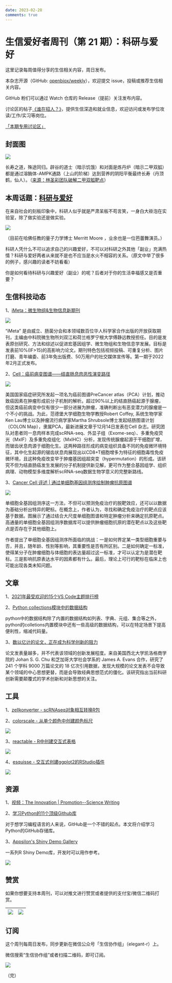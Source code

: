 ```yaml
---
date: 2023-02-28
comments: true
---
```


# 生信爱好者周刊（第 21 期）：科研与爱好

这里记录每周值得分享的生信相关内容，周日发布。

本杂志开源（GitHub: [openbiox/weekly](https://github.com/openbiox/weekly)），欢迎提交 issue，投稿或推荐生信相关内容。

GitHub 粉们可以通过 Watch 仓库的 Release（提前）关注发布内容。

讨论区的帖子[《谁在招人？》](https://github.com/openbiox/weekly/issues/2)，提供生信深造和就业信息，欢迎访问或发布学位攻读/工作/实习等岗位。

[「本期专用讨论区」](https://github.com/openbiox/weekly/issues/527)

## 封面图


![](https://gitee.com/ShixiangWang/ImageCollection/raw/master/2022-3-13/1647138441990-1647138298229-image.png)

长寿之道，殊途同归。辟谷的道士（暗示饥饿）和对面是炼丹炉（暗示二甲双胍）都是通过溶酶体-AMPK通路（上山的阶梯）达到营养的阴阳平衡最终长寿（丹顶鹤，仙人）。（[来源：林圣彩团队破解二甲双胍靶点](https://mp.weixin.qq.com/s/-IzfMHpwCDhubtn6z411jQ)）


## 本周话题：[科研与爱好](https://mp.weixin.qq.com/s/Ywlr7SV243jlNH-59WqMuA)

在来自社会的刻板印象中，科研人似乎就是严肃呆板不苟言笑，一身白大褂泡在实验室，除了做实验还是做实验。


![](https://gitee.com/ShixiangWang/ImageCollection/raw/master/2022-3-13/1647139050811-image.png)

（目前在哈佛任教的量子力学博士 Merritt Moore ，业余也是一位芭蕾舞演员。）


科研人凭什么不可以追求自己的兴趣爱好，不可以对科研之外其他「副业」充满热情？科研与爱好两者从来就不是也不应当是水火不相容的关系。（原文中举了很多的例子，感兴趣的读者不妨看看）

你是如何看待科研与兴趣爱好（副业）的呢？后者对于你的生活幸福感又是否重要？



## 生信科技动态

1、[iMeta：微生物组&生物信息新期刊](https://mp.weixin.qq.com/s/rcTQ377weauWhjiwYMbwSQ)


![](https://gitee.com/ShixiangWang/ImageCollection/raw/master/2022-3-13/1647139188916-image.png)

“iMeta” 是由威立、肠菌分会和本领域数百位华人科学家合作出版的开放获取期刊，主编由中科院微生物所刘双江和荷兰格罗宁根大学傅静远教授担任。目的是发表原创研究、方法和综述以促进宏基因组学、微生物组和生物信息学发展。目标是发表前10%(IF>15)的高影响力论文。期刊特色包括视频投稿、可重复分析、图片打磨、青年编委、前3年免出版费、50万用户的社交媒体宣传等。第一期于2022年2月正式发布。

2、[Cell：癌前病变图谱——结直肠息肉恶性演变路径](https://mp.weixin.qq.com/s/ypwOa9zDMuTVn8wiFMCIGQ)


![](https://gitee.com/ShixiangWang/ImageCollection/raw/master/2022-3-13/1647139386640-image.png)


美国国家癌症研究所发起一项名为癌前图谱PreCancer atlas（PCA）计划，推动致癌因素在肿瘤形成前分子机制的解析。超过90%以上的结直肠癌起源于腺瘤，但这类癌前病变中仅有很少一部分进展为肿瘤，准确判断出有恶变潜力的腺瘤是一个不小的挑战。为此，范德堡大学细胞生物学教授Robert Coffey, 系统生物学家Ken Lau博士以及肿瘤流行病学家Martha Shrubsole博士发起结肠图谱计划（COLON Map），隶属PCA，最新进展文章于12月14日发表在Cell 杂志。研究团队对患者同一息肉样本完成scRNA-seq、外显子组（Exome-seq）、多重免疫荧光（MxIF）及多重免疫组化（MxIHC）分析，发现传统腺瘤起源于干细胞扩增，而锯齿状息肉源于细胞化生。这两种路径形成的病变组织具备不同的免疫微环境特征，其中化生起源的锯齿状息肉展现出以CD8+T细胞增多为特征的细胞毒性免疫微环境，且这种免疫改变早于肿瘤基因组超突变（hypermutation）的形成。该研究不但为结直肠癌发生发展的分子机制提供新见解，更可作为整合基因组学、组织病理、动物模型多维度解析scRNA-seq数据生物学意义的完整新路线。

3、[Cancer Cell 评述 | 通过单细胞基因组测序绘制肿瘤抗原图谱](https://mp.weixin.qq.com/s/0zugoVbK89lnJ3-0dVQEcQ)


![](https://gitee.com/ShixiangWang/ImageCollection/raw/master/2022-3-13/1647139480140-image.png)

单细胞全基因组测序这一方法，不但可以预测免疫治疗的脱靶效应，还可以以数据为基础分析出特异的靶标。在概念上，作者认为，寻找和确定免疫治疗的靶点应该基于数据。图展示了通过结合大尺度单细胞图谱和特定肿瘤分析来确定抗原靶点。高通量的单细胞全基因组测序数据库可以提供肿瘤细胞抗原的潜在靶点以及这些靶点是否存在于其他细胞上。

作者提出了单细胞全基因组测序所面临的挑战：一是如何界定某一类型细胞重要与否，并且，随年龄、性别等影响，其重要性是否有所区别。二是如何确定一标准，使得某分子在肿瘤细胞与体细胞的表达量超过这一标准，才可以认定为是潜在靶标。三是影响抗原表达水平的因素都有什么。最后，理论上可行的靶标在临床上也可能出现各类未知问题。


## 文章

1、[2021年最受欢迎的15个VS Code主题排行榜](https://mp.weixin.qq.com/s/whVnCJD0VxqNIRsOohByYA)

2、[Python collections模块中的数据结构](https://mp.weixin.qq.com/s/VFTPT58WAsZ6fc6GbX2i3w)

python中的数据结构除了内置的数据结构如列表、字典、元组、集合等之外，python的colletions内置模块中还有一些高级的数据结构，可以在特定场景下提高便利性，缩减代码量。

3、[数以亿计的论文，正在成为科学创新的阻力](https://mp.weixin.qq.com/s/SqQ9aD1kx3VCLAAP3LPzuw)

论文发表量越多，并不代表该领域的创新发展程度。来自美国西北大学凯洛格商学院的 Johan S. G. Chu 和芝加哥大学社会学系的 James A. Evans 合作，研究了 241 个学科 9000 万篇论文的 18 亿次引用数据，发现大规模的论文发表不会导致某个领域的中心思想更替，而是会导致经典思想范式的僵化。该研究指出当前科研创新需要颠覆式的学术创新和对新思想的关注。


## 工具

1、[zellkonverter - scRNAseq对象相互转换R包](https://github.com/theislab/zellkonverter)

2、[colorscale - 从单个颜色中创建颜色标尺](https://github.com/dreamRs/colorscale)


![](https://gitee.com/ShixiangWang/ImageCollection/raw/master/2022-3-13/1647140020097-image.png)

3、[reactable - R中创建交互式表格](https://github.com/glin/reactable)


![](https://gitee.com/ShixiangWang/ImageCollection/raw/master/2022-3-13/1647140120758-image.png)

4、[esquisse - 交互式创建ggplot2的RStudio插件](https://github.com/dreamRs/esquisse)


![](https://gitee.com/ShixiangWang/ImageCollection/raw/master/2022-3-13/1647140221632-image.png)


## 资源

1、[视频：The Innovation | Promotion--Science Writing](https://mp.weixin.qq.com/s/YdNYp5heXMS5R_iyt1-eXQ)

2、[学习Python的11个顶级Github库](https://zhuanlan.zhihu.com/p/431382214)

对于想学习编程语言的人来说，GitHub是一个不错的起点。本文将介绍学习Python的GitHub存储库。

3、[Appsilon's Shiny Demo Gallery](https://demo.appsilon.com/)

一系列R Shiny Demo库，开发时可以用作参考。

![](https://gitee.com/ShixiangWang/ImageCollection/raw/master/2022-3-13/1647140385814-image.png)


## 赞赏

如果你想要支持本周刊，可以对推文进行赞赏或者提供的支付宝/微信二维码打赏。

| ![](https://gitee.com/ShixiangWang/ImageCollection/raw/master/png/202109171440597.jpg) | ![](https://gitee.com/ShixiangWang/ImageCollection/raw/master/png/202109171440452.jpg) |
| ------------------------------------------------------------ | ------------------------------------------------------------ |

## 订阅

这个周刊每周日发布，同步更新在微信公众号「生信协作组」（elegant-r）上。

微信搜索“生信协作组”或者扫描二维码，即可订阅。

![](https://gitee.com/ShixiangWang/ImageCollection/raw/master/png/202109101438292.jpg)

（完）

